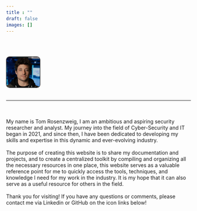 ```yaml
---
title : "" 
draft: false
images: []
---
```


<br><br>
<div style="text-align: left;">
  <img src="12.png" style="width: 18%; border: 1px solid #000; border-radius: 10%; padding-left;">
</div>
<br>

<hr style="color: #006492;">

 <!-- <br><br>
    <div id="text-container"></div>
   <script src="/animation.js"></script>
<br><br> -->

<br><br> My name is Tom Rosenzweig, I am an ambitious and aspiring security researcher and analyst. My journey into the field of Cyber-Security and IT began in 2021, and since then, I have been dedicated to developing my skills and expertise in this dynamic and ever-evolving industry. <br><br> The purpose of creating this website is to share my documentation and projects, and to create a centralized toolkit by compiling and organizing all the necessary resources in one place, this website serves as a valuable reference point for me to quickly access the tools, techniques, and knowledge I need for my work in the industry. It is my hope that it can also serve as a useful resource for others in the field. <br><br> Thank you for visiting! If you have any questions or comments, please contact me via Linkedin or GitHub on the icon links below! <br><br>

